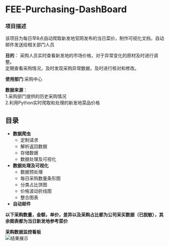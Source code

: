 # FEE-Purchasing-DashBoard

### 项目描述
该项目为每日早8点自动爬取新发地官网发布的当日菜价，制作可视化文档，自动邮件发送给相关部门人员<br>

__目的__：
采购人员实时查看新发地的市场价格，对于异常变化的原材及时进行调整。<br>
定期查看采购情况，及时发现采购异常数据，及时进行核对和修改。<br>

__使用部门__:采购中心<br>

__数据来源__：<br>
     1.采购部门提供的历史采购情况<br>
     2.利用Python实时爬取和处理的新发地菜品价格
## 目录
+ __数据爬虫__
     + 定制请求
     + 解析返回数据
     + 存储数据
     + 数据处理及可视化
+ __数据处理及可视化__
     + 数据预处理
     + 每日采购数量条形图
     + 分类占比饼图
     + 价格波动折线图
     + 整合图表
+ __自动邮件__




__以下采购数量，金额，单价，差异以及采购占比都为公司采买数据（已脱敏），其余图表都为当日新发地参考菜价__<br>

__采购数据监控看板__<br>
![结果展示](https://github.com/EvelynZP/FEE-Purchasing-DashBoard/blob/master/Purchasing-DashBoard.jpg)

